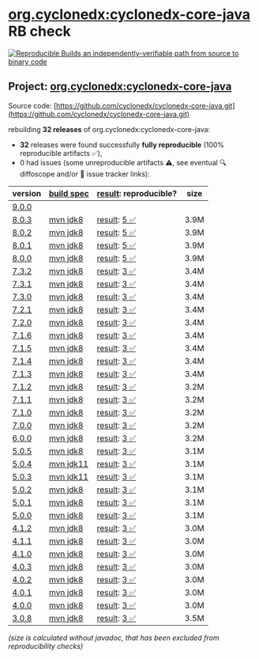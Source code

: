[org.cyclonedx:cyclonedx-core-java](https://central.sonatype.com/artifact/org.cyclonedx/cyclonedx-core-java/versions) RB check
=======

[![Reproducible Builds](https://reproducible-builds.org/images/logos/rb.svg) an independently-verifiable path from source to binary code](https://reproducible-builds.org/)

## Project: [org.cyclonedx:cyclonedx-core-java](https://central.sonatype.com/artifact/org.cyclonedx/cyclonedx-core-java/versions)

Source code: [https://github.com/cyclonedx/cyclonedx-core-java.git](https://github.com/cyclonedx/cyclonedx-core-java.git)

rebuilding **32 releases** of org.cyclonedx:cyclonedx-core-java:
- **32** releases were found successfully **fully reproducible** (100% reproducible artifacts :white_check_mark:),
- 0 had issues (some unreproducible artifacts :warning:, see eventual :mag: diffoscope and/or :memo: issue tracker links):

| version | [build spec](/BUILDSPEC.md) | [result](https://reproducible-builds.org/docs/jvm/): reproducible? | size |
| -- | --------- | ------ | -- |
| [9.0.0](https://central.sonatype.com/artifact/org.cyclonedx/cyclonedx-core-java/9.0.0/pom) | | | |
| [8.0.3](https://central.sonatype.com/artifact/org.cyclonedx/cyclonedx-core-java/8.0.3/pom) | [mvn jdk8](cyclonedx-core-java-8.0.3.buildspec) | [result](cyclonedx-core-java-8.0.3.buildinfo): [5 :white_check_mark: ](cyclonedx-core-java-8.0.3.buildcompare) | 3.9M |
| [8.0.2](https://central.sonatype.com/artifact/org.cyclonedx/cyclonedx-core-java/8.0.2/pom) | [mvn jdk8](cyclonedx-core-java-8.0.2.buildspec) | [result](cyclonedx-core-java-8.0.2.buildinfo): [5 :white_check_mark: ](cyclonedx-core-java-8.0.2.buildcompare) | 3.9M |
| [8.0.1](https://central.sonatype.com/artifact/org.cyclonedx/cyclonedx-core-java/8.0.1/pom) | [mvn jdk8](cyclonedx-core-java-8.0.1.buildspec) | [result](cyclonedx-core-java-8.0.1.buildinfo): [5 :white_check_mark: ](cyclonedx-core-java-8.0.1.buildcompare) | 3.9M |
| [8.0.0](https://central.sonatype.com/artifact/org.cyclonedx/cyclonedx-core-java/8.0.0/pom) | [mvn jdk8](cyclonedx-core-java-8.0.0.buildspec) | [result](cyclonedx-core-java-8.0.0.buildinfo): [5 :white_check_mark: ](cyclonedx-core-java-8.0.0.buildcompare) | 3.9M |
| [7.3.2](https://central.sonatype.com/artifact/org.cyclonedx/cyclonedx-core-java/7.3.2/pom) | [mvn jdk8](cyclonedx-core-java-7.3.2.buildspec) | [result](cyclonedx-core-java-7.3.2.buildinfo): [3 :white_check_mark: ](cyclonedx-core-java-7.3.2.buildcompare) | 3.4M |
| [7.3.1](https://central.sonatype.com/artifact/org.cyclonedx/cyclonedx-core-java/7.3.1/pom) | [mvn jdk8](cyclonedx-core-java-7.3.1.buildspec) | [result](cyclonedx-core-java-7.3.1.buildinfo): [3 :white_check_mark: ](cyclonedx-core-java-7.3.1.buildcompare) | 3.4M |
| [7.3.0](https://central.sonatype.com/artifact/org.cyclonedx/cyclonedx-core-java/7.3.0/pom) | [mvn jdk8](cyclonedx-core-java-7.3.0.buildspec) | [result](cyclonedx-core-java-7.3.0.buildinfo): [3 :white_check_mark: ](cyclonedx-core-java-7.3.0.buildcompare) | 3.4M |
| [7.2.1](https://central.sonatype.com/artifact/org.cyclonedx/cyclonedx-core-java/7.2.1/pom) | [mvn jdk8](cyclonedx-core-java-7.2.1.buildspec) | [result](cyclonedx-core-java-7.2.1.buildinfo): [3 :white_check_mark: ](cyclonedx-core-java-7.2.1.buildcompare) | 3.4M |
| [7.2.0](https://central.sonatype.com/artifact/org.cyclonedx/cyclonedx-core-java/7.2.0/pom) | [mvn jdk8](cyclonedx-core-java-7.2.0.buildspec) | [result](cyclonedx-core-java-7.2.0.buildinfo): [3 :white_check_mark: ](cyclonedx-core-java-7.2.0.buildcompare) | 3.4M |
| [7.1.6](https://central.sonatype.com/artifact/org.cyclonedx/cyclonedx-core-java/7.1.6/pom) | [mvn jdk8](cyclonedx-core-java-7.1.6.buildspec) | [result](cyclonedx-core-java-7.1.6.buildinfo): [3 :white_check_mark: ](cyclonedx-core-java-7.1.6.buildcompare) | 3.4M |
| [7.1.5](https://central.sonatype.com/artifact/org.cyclonedx/cyclonedx-core-java/7.1.5/pom) | [mvn jdk8](cyclonedx-core-java-7.1.5.buildspec) | [result](cyclonedx-core-java-7.1.5.buildinfo): [3 :white_check_mark: ](cyclonedx-core-java-7.1.5.buildcompare) | 3.4M |
| [7.1.4](https://central.sonatype.com/artifact/org.cyclonedx/cyclonedx-core-java/7.1.4/pom) | [mvn jdk8](cyclonedx-core-java-7.1.4.buildspec) | [result](cyclonedx-core-java-7.1.4.buildinfo): [3 :white_check_mark: ](cyclonedx-core-java-7.1.4.buildcompare) | 3.4M |
| [7.1.3](https://central.sonatype.com/artifact/org.cyclonedx/cyclonedx-core-java/7.1.3/pom) | [mvn jdk8](cyclonedx-core-java-7.1.3.buildspec) | [result](cyclonedx-core-java-7.1.3.buildinfo): [3 :white_check_mark: ](cyclonedx-core-java-7.1.3.buildcompare) | 3.4M |
| [7.1.2](https://central.sonatype.com/artifact/org.cyclonedx/cyclonedx-core-java/7.1.2/pom) | [mvn jdk8](cyclonedx-core-java-7.1.2.buildspec) | [result](cyclonedx-core-java-7.1.2.buildinfo): [3 :white_check_mark: ](cyclonedx-core-java-7.1.2.buildcompare) | 3.2M |
| [7.1.1](https://central.sonatype.com/artifact/org.cyclonedx/cyclonedx-core-java/7.1.1/pom) | [mvn jdk8](cyclonedx-core-java-7.1.1.buildspec) | [result](cyclonedx-core-java-7.1.1.buildinfo): [3 :white_check_mark: ](cyclonedx-core-java-7.1.1.buildcompare) | 3.2M |
| [7.1.0](https://central.sonatype.com/artifact/org.cyclonedx/cyclonedx-core-java/7.1.0/pom) | [mvn jdk8](cyclonedx-core-java-7.1.0.buildspec) | [result](cyclonedx-core-java-7.1.0.buildinfo): [3 :white_check_mark: ](cyclonedx-core-java-7.1.0.buildcompare) | 3.2M |
| [7.0.0](https://central.sonatype.com/artifact/org.cyclonedx/cyclonedx-core-java/7.0.0/pom) | [mvn jdk8](cyclonedx-core-java-7.0.0.buildspec) | [result](cyclonedx-core-java-7.0.0.buildinfo): [3 :white_check_mark: ](cyclonedx-core-java-7.0.0.buildcompare) | 3.2M |
| [6.0.0](https://central.sonatype.com/artifact/org.cyclonedx/cyclonedx-core-java/6.0.0/pom) | [mvn jdk8](cyclonedx-core-java-6.0.0.buildspec) | [result](cyclonedx-core-java-6.0.0.buildinfo): [3 :white_check_mark: ](cyclonedx-core-java-6.0.0.buildcompare) | 3.2M |
| [5.0.5](https://central.sonatype.com/artifact/org.cyclonedx/cyclonedx-core-java/5.0.5/pom) | [mvn jdk8](cyclonedx-core-java-5.0.5.buildspec) | [result](cyclonedx-core-java-5.0.5.buildinfo): [3 :white_check_mark: ](cyclonedx-core-java-5.0.5.buildcompare) | 3.1M |
| [5.0.4](https://central.sonatype.com/artifact/org.cyclonedx/cyclonedx-core-java/5.0.4/pom) | [mvn jdk11](cyclonedx-core-java-5.0.4.buildspec) | [result](cyclonedx-core-java-5.0.4.buildinfo): [3 :white_check_mark: ](cyclonedx-core-java-5.0.4.buildcompare) | 3.1M |
| [5.0.3](https://central.sonatype.com/artifact/org.cyclonedx/cyclonedx-core-java/5.0.3/pom) | [mvn jdk11](cyclonedx-core-java-5.0.3.buildspec) | [result](cyclonedx-core-java-5.0.3.buildinfo): [3 :white_check_mark: ](cyclonedx-core-java-5.0.3.buildcompare) | 3.1M |
| [5.0.2](https://central.sonatype.com/artifact/org.cyclonedx/cyclonedx-core-java/5.0.2/pom) | [mvn jdk8](cyclonedx-core-java-5.0.2.buildspec) | [result](cyclonedx-core-java-5.0.2.buildinfo): [3 :white_check_mark: ](cyclonedx-core-java-5.0.2.buildcompare) | 3.1M |
| [5.0.1](https://central.sonatype.com/artifact/org.cyclonedx/cyclonedx-core-java/5.0.1/pom) | [mvn jdk8](cyclonedx-core-java-5.0.1.buildspec) | [result](cyclonedx-core-java-5.0.1.buildinfo): [3 :white_check_mark: ](cyclonedx-core-java-5.0.1.buildcompare) | 3.1M |
| [5.0.0](https://central.sonatype.com/artifact/org.cyclonedx/cyclonedx-core-java/5.0.0/pom) | [mvn jdk8](cyclonedx-core-java-5.0.0.buildspec) | [result](cyclonedx-core-java-5.0.0.buildinfo): [3 :white_check_mark: ](cyclonedx-core-java-5.0.0.buildcompare) | 3.1M |
| [4.1.2](https://central.sonatype.com/artifact/org.cyclonedx/cyclonedx-core-java/4.1.2/pom) | [mvn jdk8](cyclonedx-core-java-4.1.2.buildspec) | [result](cyclonedx-core-java-4.1.2.buildinfo): [3 :white_check_mark: ](cyclonedx-core-java-4.1.2.buildcompare) | 3.0M |
| [4.1.1](https://central.sonatype.com/artifact/org.cyclonedx/cyclonedx-core-java/4.1.1/pom) | [mvn jdk8](cyclonedx-core-java-4.1.1.buildspec) | [result](cyclonedx-core-java-4.1.1.buildinfo): [3 :white_check_mark: ](cyclonedx-core-java-4.1.1.buildcompare) | 3.0M |
| [4.1.0](https://central.sonatype.com/artifact/org.cyclonedx/cyclonedx-core-java/4.1.0/pom) | [mvn jdk8](cyclonedx-core-java-4.1.0.buildspec) | [result](cyclonedx-core-java-4.1.0.buildinfo): [3 :white_check_mark: ](cyclonedx-core-java-4.1.0.buildcompare) | 3.0M |
| [4.0.3](https://central.sonatype.com/artifact/org.cyclonedx/cyclonedx-core-java/4.0.3/pom) | [mvn jdk8](cyclonedx-core-java-4.0.3.buildspec) | [result](cyclonedx-core-java-4.0.3.buildinfo): [3 :white_check_mark: ](cyclonedx-core-java-4.0.3.buildcompare) | 3.0M |
| [4.0.2](https://central.sonatype.com/artifact/org.cyclonedx/cyclonedx-core-java/4.0.2/pom) | [mvn jdk8](cyclonedx-core-java-4.0.2.buildspec) | [result](cyclonedx-core-java-4.0.2.buildinfo): [3 :white_check_mark: ](cyclonedx-core-java-4.0.2.buildcompare) | 3.0M |
| [4.0.1](https://central.sonatype.com/artifact/org.cyclonedx/cyclonedx-core-java/4.0.1/pom) | [mvn jdk8](cyclonedx-core-java-4.0.1.buildspec) | [result](cyclonedx-core-java-4.0.1.buildinfo): [3 :white_check_mark: ](cyclonedx-core-java-4.0.1.buildcompare) | 3.0M |
| [4.0.0](https://central.sonatype.com/artifact/org.cyclonedx/cyclonedx-core-java/4.0.0/pom) | [mvn jdk8](cyclonedx-core-java-4.0.0.buildspec) | [result](cyclonedx-core-java-4.0.0.buildinfo): [3 :white_check_mark: ](cyclonedx-core-java-4.0.0.buildcompare) | 3.0M |
| [3.0.8](https://central.sonatype.com/artifact/org.cyclonedx/cyclonedx-core-java/3.0.8/pom) | [mvn jdk8](cyclonedx-core-java-3.0.8.buildspec) | [result](cyclonedx-core-java-3.0.8.buildinfo): [3 :white_check_mark: ](cyclonedx-core-java-3.0.8.buildcompare) | 3.5M |

<i>(size is calculated without javadoc, that has been excluded from reproducibility checks)</i>
